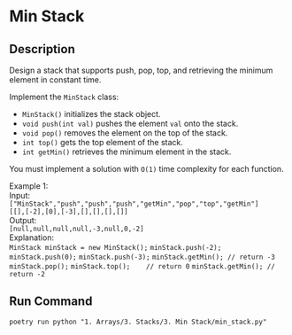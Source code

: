 # Min Stack

## Description
Design a stack that supports push, pop, top, and retrieving the minimum element in constant time.

Implement the `MinStack` class:
* `MinStack()` initializes the stack object.
* `void push(int val)` pushes the element `val` onto the stack.
* `void pop()` removes the element on the top of the stack.
* `int top()` gets the top element of the stack.
* `int getMin()` retrieves the minimum element in the stack.

You must implement a solution with `O(1)` time complexity for each function.

Example 1:\
Input:\
`["MinStack","push","push","push","getMin","pop","top","getMin"]`\
`[[],[-2],[0],[-3],[],[],[],[]]`\
Output:\
`[null,null,null,null,-3,null,0,-2]`\
Explanation:\
`MinStack minStack = new MinStack();`
`minStack.push(-2);`
`minStack.push(0);`
`minStack.push(-3);`
`minStack.getMin(); // return -3`
`minStack.pop();`
`minStack.top();    // return 0`
`minStack.getMin(); // return -2`

## Run Command
`poetry run python "1. Arrays/3. Stacks/3. Min Stack/min_stack.py"`
